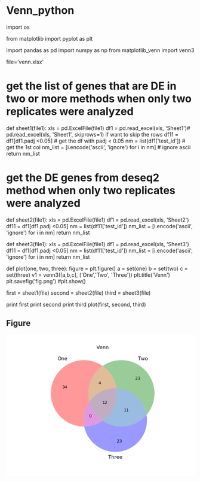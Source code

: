 # Venn_python
import os

from matplotlib import pyplot as plt

import pandas as pd
import numpy as np
from matplotlib_venn import venn3



file='venn.xlsx'


# get the list of genes that are DE in two or more methods when only two replicates were analyzed

def sheet1(file1):
    xls = pd.ExcelFile(file1)
    df1 = pd.read_excel(xls, 'Sheet1')# pd.read_excel(xls, 'Sheet1', skiprows=1) if want to skip the rows
    df11 = df1[df1.padj <0.05] # get the df with padj < 0.05
    nm = list(df1['test_id']) # get the 1st col
    nm_list =  [i.encode('ascii', 'ignore') for i in nm] # ignore ascii
    return nm_list

# get the DE genes from deseq2 method when only two replicates were analyzed
def sheet2(file1):
    xls = pd.ExcelFile(file1)
    df1 = pd.read_excel(xls, 'Sheet2')
    df11 = df1[df1.padj <0.05]
    nm = list(df11['test_id'])
    nm_list =  [i.encode('ascii', 'ignore') for i in nm]
    return nm_list

def sheet3(file1):
    xls = pd.ExcelFile(file1)
    df1 = pd.read_excel(xls, 'Sheet3')
    df11 = df1[df1.padj <0.05]
    nm = list(df11['test_id'])
    nm_list =  [i.encode('ascii', 'ignore') for i in nm]
    return nm_list  

def plot(one, two, three):
    figure = plt.figure()
    a = set(one)
    b = set(two)
    c = set(three)
    v1 = venn3([a,b,c], ('One','Two', 'Three'))
    plt.title('Venn')
    plt.savefig('fig.png')
    #plt.show()


first = sheet1(file)
second = sheet2(file)
third = sheet3(file)

print first
print second
print third
plot(first, second, third)


## Figure
![figure](https://github.com/sue02/Venn_python/blob/master/fig.png)
